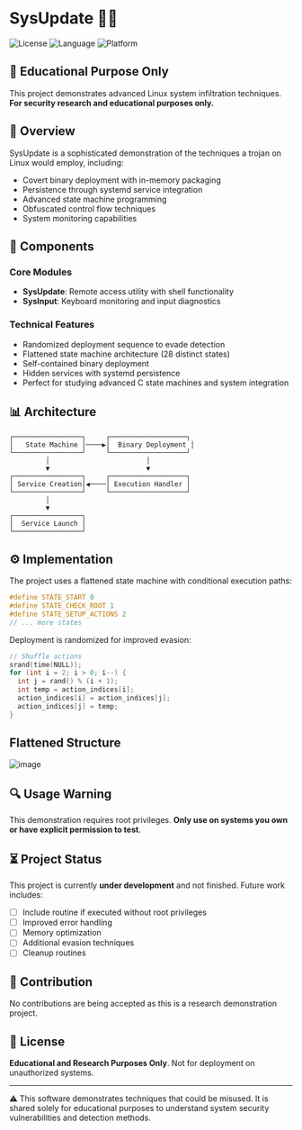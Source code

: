 # SysUpdate 🕵️‍♂️

![License](https://img.shields.io/badge/License-Educational%20Only-red)
![Language](https://img.shields.io/badge/Language-C-blue)
![Platform](https://img.shields.io/badge/Platform-Linux-green)


## 🚨 Educational Purpose Only
This project demonstrates advanced Linux system infiltration techniques. **For security research and educational purposes only.**

## 🧩 Overview

SysUpdate is a sophisticated demonstration of the techniques a trojan on Linux would employ, including:

- Covert binary deployment with in-memory packaging
- Persistence through systemd service integration
- Advanced state machine programming
- Obfuscated control flow techniques
- System monitoring capabilities

## 🔧 Components

### Core Modules
- **SysUpdate**: Remote access utility with shell functionality
- **SysInput**: Keyboard monitoring and input diagnostics

### Technical Features
- Randomized deployment sequence to evade detection
- Flattened state machine architecture (28 distinct states)
- Self-contained binary deployment
- Hidden services with systemd persistence
- Perfect for studying advanced C state machines and system integration

## 📊 Architecture

```
┌─────────────────┐     ┌───────────────────┐
│   State Machine │────▶│  Binary Deployment │
└─────────────────┘     └───────────────────┘
         │                        │
         ▼                        ▼
┌─────────────────┐     ┌───────────────────┐
│ Service Creation│◀────│ Execution Handler │
└─────────────────┘     └───────────────────┘
         │
         ▼
┌─────────────────┐
│  Service Launch │
└─────────────────┘
```

## ⚙️ Implementation

The project uses a flattened state machine with conditional execution paths:

```c
#define STATE_START 0
#define STATE_CHECK_ROOT 1
#define STATE_SETUP_ACTIONS 2
// ... more states
```

Deployment is randomized for improved evasion:
```c
// Shuffle actions
srand(time(NULL));
for (int i = 2; i > 0; i--) {
  int j = rand() % (i + 1);
  int temp = action_indices[i];
  action_indices[i] = action_indices[j];
  action_indices[j] = temp;
}
```
## Flattened Structure
![image](https://github.com/user-attachments/assets/690d557b-82b0-4531-9850-cd3dbdab329a)

## 🔍 Usage Warning

This demonstration requires root privileges. **Only use on systems you own or have explicit permission to test**.

## ⏳ Project Status

This project is currently **under development** and not finished. Future work includes:

- [ ] Include routine if executed without root privileges
- [ ] Improved error handling
- [ ] Memory optimization
- [ ] Additional evasion techniques
- [ ] Cleanup routines

## 🤝 Contribution

No contributions are being accepted as this is a research demonstration project.

## 📝 License

**Educational and Research Purposes Only**. Not for deployment on unauthorized systems.

---

⚠️ This software demonstrates techniques that could be misused. It is shared solely for educational purposes to understand system security vulnerabilities and detection methods.
